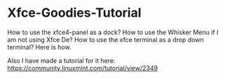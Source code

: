 # Xfce-Goodies-Tutorial
How to use the xfce4-panel as a dock? How to use the Whisker Menu if I am not using Xfce De? How to use the xfce terminal as a drop down terminal? Here is how.

Also I have made a tutorial for it here: https://community.linuxmint.com/tutorial/view/2349
